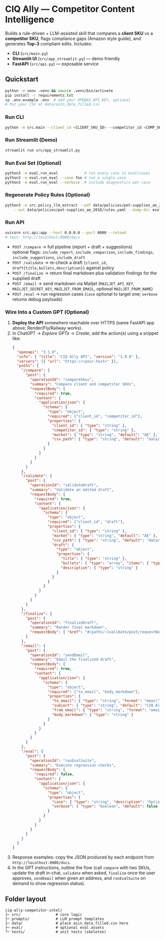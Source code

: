 # CIQ Ally — Competitor Content Intelligence
Builds a rule-driven + LLM-assisted skill that compares a **client SKU** vs a **competitor SKU**, flags compliance gaps (Amazon style guide), and generates **Top‑3** compliant edits. Includes:
- **CLI** (`src/main.py`)
- **Streamlit UI** (`src/app_streamlit.py`) — demo friendly
- **FastAPI** (`src/api.py`) — exposable service

## Quickstart
```bash
python -m venv .venv && source .venv/bin/activate
pip install -r requirements.txt
cp .env.example .env  # add your OPENAI_API_KEY, optional
# Put your CSV at data/asin_data_filled.csv
```

### Run CLI
```bash
python -m src.main --client_id <CLIENT_SKU_ID> --competitor_id <COMP_SKU_ID> --csv data/asin_data_filled.csv --out report.md
```

### Run Streamlit (Demo)
```bash
streamlit run src/app_streamlit.py
```

### Run Eval Set (Optional)
```bash
python3 -m eval.run_eval            # run every case in eval/cases
python3 -m eval.run_eval --case foo # run a single case
python3 -m eval.run_eval --verbose  # include diagnostics per case
```

### Regenerate Policy Rules (Optional)
```bash
python3 -m src.policy_llm_extract --pdf data/policies/pet-supplies_ae_2018/source.pdf \
    --out data/policies/pet-supplies_ae_2018/rules.yaml --dump-dir eval/generated_rules
```

### Run API
```bash
uvicorn src.api:app --host 0.0.0.0 --port 8000 --reload
# test: http://localhost:8000/docs
```
- `POST /compare` → full pipeline (report + draft + suggestions)  
  optional flags: `include_report`, `include_comparison`, `include_findings`, `include_suggestions`, `include_draft`
- `POST /validate` → re-check a draft `{client_id, draft{title,bullets,description}}` against policy
- `POST /finalize` → return final markdown plus validation findings for the supplied draft
- `POST /email` → send markdown via Mailjet (`MAILJET_API_KEY`, `MAILJET_SECRET_KEY`, `MAILJET_FROM_EMAIL`, optional `MAILJET_FROM_NAME`)
- `POST /eval` → run regression cases (`case` optional to target one; `verbose` returns debug payloads)

### Wire Into a Custom GPT (Optional)
1. **Deploy the API** somewhere reachable over HTTPS (same FastAPI app above; Render/Fly/Railway works).
2. In ChatGPT → *Explore GPTs* → *Create*, add the action(s) using a snippet like:
   ```json
   {
     "openapi": "3.1.0",
     "info": { "title": "CIQ Ally API", "version": "1.0.0" },
     "servers": [{ "url": "https://<your-host>" }],
     "paths": {
       "/compare": {
         "post": {
           "operationId": "compareSkus",
           "summary": "Compare client and competitor SKUs",
           "requestBody": {
             "required": true,
             "content": {
               "application/json": {
                 "schema": {
                   "type": "object",
                   "required": ["client_id", "competitor_id"],
                   "properties": {
                     "client_id": { "type": "string" },
                     "competitor_id": { "type": "string" },
                     "market": { "type": "string", "default": "AE" },
                     "csv_path": { "type": "string", "default": "data/asin_data_filled.csv" }
                   }
                 }
               }
             }
           }
         }
       },
       "/validate": {
         "post": {
           "operationId": "validateDraft",
           "summary": "Validate an edited draft",
           "requestBody": {
             "required": true,
             "content": {
               "application/json": {
                 "schema": {
                   "type": "object",
                   "required": ["client_id", "draft"],
                   "properties": {
                     "client_id": { "type": "string" },
                     "market": { "type": "string", "default": "AE" },
                     "csv_path": { "type": "string", "default": "data/asin_data_filled.csv" },
                     "draft": {
                       "type": "object",
                       "properties": {
                         "title": { "type": "string" },
                         "bullets": { "type": "array", "items": { "type": "string" } },
                         "description": { "type": "string" }
                       }
                     }
                   }
                 }
               }
             }
           }
         }
       },
       "/finalize": {
         "post": {
           "operationId": "finalizeDraft",
           "summary": "Render final markdown",
           "requestBody": { "$ref": "#/paths/~1validate/post/requestBody" }
         }
       },
       "/email": {
         "post": {
           "operationId": "sendEmail",
           "summary": "Email the finalized draft",
           "requestBody": {
             "required": true,
             "content": {
               "application/json": {
                 "schema": {
                   "type": "object",
                   "required": ["to_email", "body_markdown"],
                   "properties": {
                     "to_email": { "type": "string", "format": "email" },
                     "subject": { "type": "string", "default": "CIQ Ally Draft" },
                     "from_email": { "type": "string", "format": "email" },
                     "body_markdown": { "type": "string" }
                   }
                 }
               }
             }
           }
         }
       },
       "/eval": {
         "post": {
           "operationId": "runEvalSuite",
           "summary": "Execute regression checks",
           "requestBody": {
             "required": false,
             "content": {
               "application/json": {
                 "schema": {
                   "type": "object",
                   "properties": {
                     "case": { "type": "string", "description": "Optional case name (e.g., overlong_title)" },
                     "verbose": { "type": "boolean", "default": false }
                   }
                 }
               }
             }
           }
         }
       }
     }
   }
   ```
3. Response examples: copy the JSON produced by each endpoint from `http://localhost:8000/docs`.
4. In the GPT instructions, outline the flow (call `compare` with two SKUs, update the draft in-chat, `validate` when asked, `finalize` once the user approves, `sendEmail` when given an address, and `runEvalSuite` on demand to show regression status).

## Folder layout
```
ciq-ally-competitor-intel/
├─ src/                # core logic
├─ prompts/            # LLM prompt templates
├─ data/               # place asin_data_filled.csv here
├─ eval/               # optional eval assets
└─ tests/              # unit tests (skeleton)
```
